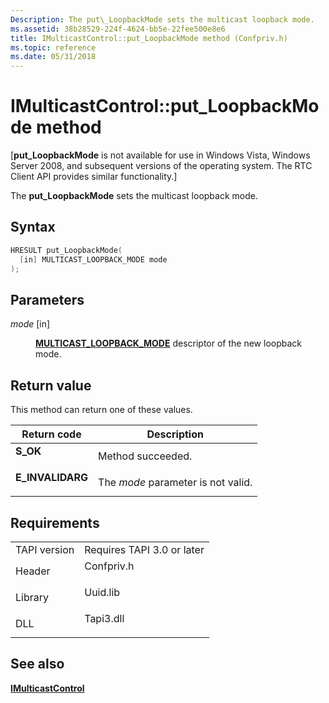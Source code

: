 ```yaml
---
Description: The put\_LoopbackMode sets the multicast loopback mode.
ms.assetid: 38b28529-224f-4624-bb5e-22fee500e8e6
title: IMulticastControl::put_LoopbackMode method (Confpriv.h)
ms.topic: reference
ms.date: 05/31/2018
---
```


# IMulticastControl::put\_LoopbackMode method

\[**put\_LoopbackMode** is not available for use in Windows Vista, Windows Server 2008, and subsequent versions of the operating system. The RTC Client API provides similar functionality.\]

The **put\_LoopbackMode** sets the multicast loopback mode.

## Syntax


```C++
HRESULT put_LoopbackMode(
  [in] MULTICAST_LOOPBACK_MODE mode
);
```



## Parameters

<dl> <dt>

*mode* \[in\]
</dt> <dd>

[**MULTICAST\_LOOPBACK\_MODE**](multicast-loopback-mode.md) descriptor of the new loopback mode.

</dd> </dl>

## Return value

This method can return one of these values.



| Return code                                                                                  | Description                                   |
|----------------------------------------------------------------------------------------------|-----------------------------------------------|
| <dl> <dt>**S\_OK**</dt> </dl>         | Method succeeded.<br/>                  |
| <dl> <dt>**E\_INVALIDARG**</dt> </dl> | The *mode* parameter is not valid.<br/> |



 

## Requirements



|                         |                                                                                       |
|-------------------------|---------------------------------------------------------------------------------------|
| TAPI version<br/> | Requires TAPI 3.0 or later<br/>                                                 |
| Header<br/>       | <dl> <dt>Confpriv.h</dt> </dl> |
| Library<br/>      | <dl> <dt>Uuid.lib</dt> </dl>   |
| DLL<br/>          | <dl> <dt>Tapi3.dll</dt> </dl>  |



## See also

<dl> <dt>

[**IMulticastControl**](imulticastcontrol.md)
</dt> </dl>

 

 




